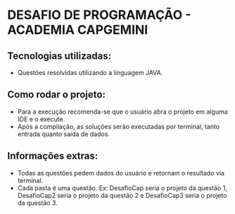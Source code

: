 # DESAFIO DE PROGRAMAÇÃO - ACADEMIA CAPGEMINI 

## Tecnologias utilizadas:
 
- Questões resolvidas utilizando a linguagem JAVA. 

## Como rodar o projeto: 
- Para a execução recomenda-se que o usuário abra o projeto em alguma IDE e o execute.
- Após a compilação, as soluções serão executadas por terminal, tanto entrada quanto saída de dados.

## Informações extras: 
- Todas as questões pedem dados do usuário e retornam o resultado via terminal.
- Cada pasta é uma questão. Ex: DesafioCap seria o projeto da questão 1, DesafioCap2 seria o projeto da questão 2 e DesafioCap3 seria o projeto da questão 3.

